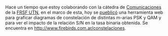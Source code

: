 <html><body><p>Hace un tiempo que estoy colaborando con la cátedra de <a target="_blank" title="Comunicaciones" href="http://capas1y2news.blogspot.com">Comunicaciones</a> de la <a title="FRSF UTN" href="http://www.frsf.utn.edu.ar">FRSF UTN</a>, en el marco de esta, hoy se <a target="_blank" title="Constealciones en capas1y2" href="http://capas1y2news.blogspot.com/2006/04/graficador-de-constelaciones.html">pueblicó</a> una herramienta web para graficar diagramas de constelación de distintas m-arias PSK y QAM y para ver el impacto de la relación S/N en la tasa binaria obtenida. Se encuentra en <a href="http://www.firebirds.com.ar/constelaciones">http://www.firebirds.com.ar/constelaciones</a>.</p></body></html>